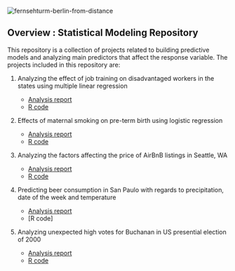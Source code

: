 ![fernsehturm-berlin-from-distance](https://user-images.githubusercontent.com/71023894/94692511-9931e780-0300-11eb-98a8-8f27e5b880b6.jpg)


## Overview : Statistical Modeling Repository 

This repository is a collection of projects related to building predictive models and analyzing main predictors that affect the response variable. The projects included in this repository are:

1. Analyzing the effect of job training on disadvantaged workers in the states using multiple linear regression 
    * [Analysis report](https://github.com/hellonina/Modelling/blob/master/job-training.md) 
    * [R code](https://github.com/hellonina/Modelling/blob/master/job-training-code)


2. Effects of maternal smoking on pre-term birth using logistic regression 
    * [Analysis report](https://github.com/hellonina/Modelling/blob/master/preterm-birth.md)
    * [R code](https://github.com/hellonina/Modelling/blob/master/preterm-birth-code)

3. Analyzing the factors affecting the price of AirBnB listings in Seattle, WA 
    * [Analysis report](https://github.com/hellonina/Modelling/blob/master/airbnb-listings.md)
    * [R code](https://github.com/hellonina/Modelling/blob/master/airbnb-listings-code)

4. Predicting beer consumption in San Paulo with regards to precipitation, date of the week and temperature
    * [Analysis report](https://github.com/hellonina/Modelling/blob/master/beer-consumption.md)
    * [R code] 
    

5. Analyzing unexpected high votes for Buchanan in US presential election of 2000 
    * [Analysis report](https://github.com/hellonina/Modelling/blob/master/us-presidential-election.md)
    * [R code](https://github.com/hellonina/Modelling/blob/master/us-presidential-election-code)
